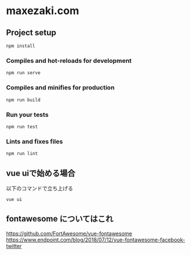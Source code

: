 # maxezaki.com

## Project setup
```
npm install
```

### Compiles and hot-reloads for development
```
npm run serve
```

### Compiles and minifies for production
```
npm run build
```

### Run your tests
```
npm run test
```

### Lints and fixes files
```
npm run lint
```

## vue uiで始める場合
以下のコマンドで立ち上げる
```
vue ui
```

## fontawesome についてはこれ
https://github.com/FortAwesome/vue-fontawesome
https://www.endpoint.com/blog/2018/07/12/vue-fontawesome-facebook-twitter